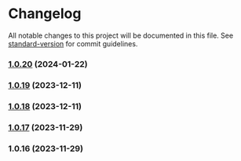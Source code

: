 # Changelog

All notable changes to this project will be documented in this file. See [standard-version](https://github.com/conventional-changelog/standard-version) for commit guidelines.

### [1.0.20](https://github.com/ktsyr1/nextjs-vip/compare/v1.0.19...v1.0.20) (2024-01-22)

### [1.0.19](https://github.com/ktsyr1/nextjs-vip/compare/v1.0.18...v1.0.19) (2023-12-11)

### [1.0.18](https://github.com/ktsyr1/nextjs-vip/compare/v1.0.17...v1.0.18) (2023-12-11)

### [1.0.17](https://github.com/ktsyr1/nextjs-vip/compare/v1.0.16...v1.0.17) (2023-11-29)

### 1.0.16 (2023-11-29)
